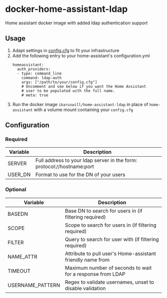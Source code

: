 # docker-home-assistant-ldap
Home assistant docker image with added ldap authentication support

## Usage
1. Adapt settings in [config.cfg](example/config.cfg) to fit your infrastructure
1. Add the following entry to your home-assistant's configuration.yml 
    ```
    homeassistant:
      auth_providers:
      - type: command_line
        command: ldap-auth
        args: ["/path/to/your/config.cfg"]
        # Uncomment and see below if you want the Home Assistant
        # user to be populated with the full name.
        # meta: true
    ```
1. Run the docker image `ikaruswill/home-assistant-ldap` in place of `home-assistant` with a volume mount containing your `config.cfg`

## Configuration

### Required
| Variable | Description                                                            |
|----------|------------------------------------------------------------------------|
| SERVER   | Full address to your ldap server in the form: protocol://hostname:port |
| USER_DN  | Format to use for the DN of your users                                 |

### Optional
| Variable         | Description                                                |
|------------------|------------------------------------------------------------|
| BASEDN           | Base DN to search for users in (if filtering required)     |
| SCOPE            | Scope to search for users in (if filtering required)       |
| FILTER           | Query to search for user with (if filtering required)      |
| NAME_ATTR        | Attribute to pull user's Home-assistant friendly name from |
| TIMEOUT          | Maximum number of seconds to wait for a response from LDAP |
| USERNAME_PATTERN | Regex to validate usernames, unset to disable validation   |